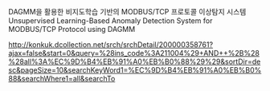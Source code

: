 DAGMM을 활용한 비지도학습 기반의 MODBUS/TCP 프로토콜 이상탐지 시스템
Unsupervised Learning-Based Anomaly Detection System for MODBUS/TCP Protocol using DAGMM

http://konkuk.dcollection.net/srch/srchDetail/200000358761?ajax=false&start=0&query=%28ins_code%3A211004%29+AND++%2B%28%28all%3A%EC%9D%B4%EB%91%A0%EB%B0%88%29%29&sortDir=desc&pageSize=10&searchKeyWord1=%EC%9D%B4%EB%91%A0%EB%B0%88&searchWhere1=all&searchTo
